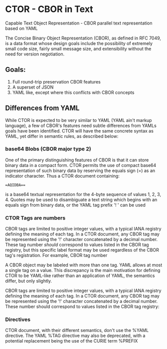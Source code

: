 # CTOR - CBOR in Text
Capable Text Object Representation - CBOR parallel text representation based on YAML

The Concise Binary Object Representation (CBOR), as defined in RFC 7049, is a data format whose design goals include the possibility of extremely small code size, fairly small message size, and extensibility without the need for version negotiation.

## Goals:
 1. Full round-trip preservation CBOR features 
 2. A superset of JSON
 3. YAML like, except where this conflicts with CBOR concepts

## Differences from YAML

While CTOR is expected to be very similar to YAML (YAML ain't markup language), a few of CBOR's features need subtle differences from YAMLs goals have been identified.   CTOR will have the same concrete syntax as YAML, yet differ in semantic rules, as described below:

### base64 Blobs (CBOR major type 2)

One of the primary distinguishing features of CBOR is that it can store binary data in a compact form.  CTOR permits the use of compact base64 representation of such binary data by reserving the equals sign (=) as an indicator character.    Thus a CTOR document containing:

    =AQIDBA==

is a base64 textual representation for the 4-byte sequence of values 1, 2, 3, 4.  Quotes may be used to disambiguate a text string which begins with an equals sign from binary data, or the YAML tag prefix '! ' can be used

### CTOR Tags are numbers  

CBOR tags are limited to positive integer values, with a typical IANA registry defining the meaning of each tag.  In a CTOR document, any CBOR tag may be represented using the '!' character concatenated by a decimal number.  These tag number *should* correspond to values listed in the CBOR tag registry, but this specific label format may be used regardless of the CBOR tag's registration.  For example, CBOR tag number 


A CBOR object may be labeled with more than one tag.  YAML allows at most a single tag on a value.   This discrepancy is the main motivation for defining CTOR to be YAML-like rather than an application of YAML, the semantics differ, but only slightly.  

CBOR tags are limited to positive integer values, with a typical IANA registry defining the meaning of each tag.  In a CTOR document, any CBOR tag may be represented using the '!' character concatenated by a decimal number.  These number should correspond to values listed in the CBOR tag registry: 

### Directives

CTOR document, with their different semantics, don't use the %YAML directive.   The YAML %TAG directive may also be deprecated, with a potential replacement being the use of the CURIE term %PREFIX 

